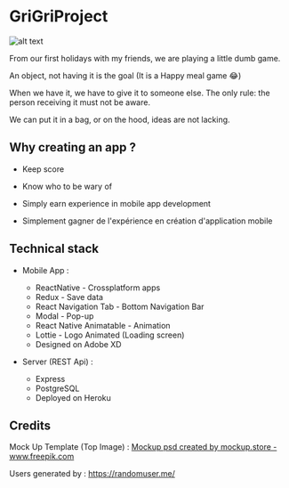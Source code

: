 # GriGriProject

![alt text](./Resources/tripleScreenMockUp.png)


From our first holidays with my friends, we are playing a little dumb game.

An object, not having it is the goal (It is a Happy meal game 😂)

When we have it, we have to give it to someone else. The only rule: the person receiving it must not be aware.

We can put it in a bag, or on the hood, ideas are not lacking.

## Why creating an app ?

- Keep score

- Know who to be wary of

- Simply earn experience in mobile app development
- Simplement gagner de l'expérience en création d'application mobile

## Technical stack

- Mobile App :
    - ReactNative - Crossplatform apps
    - Redux - Save data
    - React Navigation Tab - Bottom Navigation Bar
    - Modal - Pop-up
    - React Native Animatable - Animation
    - Lottie - Logo Animated (Loading screen)
    - Designed on Adobe XD

- Server (REST Api) :
    - Express
    - PostgreSQL
    - Deployed on Heroku


## Credits

Mock Up Template (Top Image) : <a href="https://www.freepik.com/psd/mockup">Mockup psd created by mockup.store - www.freepik.com</a>

Users generated by : https://randomuser.me/